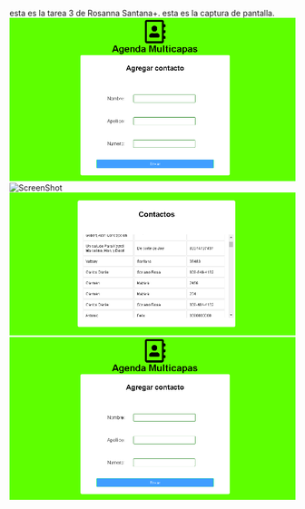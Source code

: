 esta es la tarea 3 de Rosanna Santana+. esta es la captura de pantalla.
![Mi captura de pantalla](c1.png)
![ScreenShot](screenshot.jpg)
![Mi captura de pantalla](c2.png)
![alt text](https://github.com/RosannaM1/Libreta/blob/main/c1.PNG)
